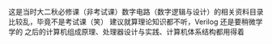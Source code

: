 这是当时大二秋必修课（非考试课）数字电路（数字逻辑与设计）的相关资料目录
比较乱，毕竟不是考试课（笑）
建议就算理论知识都不听，Verilog 还是要稍微学学的
之后的计算机组成原理、处理器设计与实践、计算机体系结构都用得着
